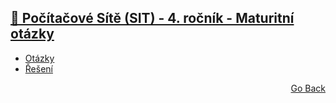 ## <a href="./..">🔌 Počítačové Sítě (SIT) - 4. ročník - Maturitní otázky</a>

- [Otázky](./questions)
- [Řešení](./solutions)

<p align="right">
  <a href="./..">Go Back</a>
</p>
